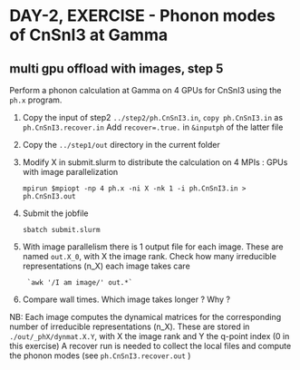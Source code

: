 # DAY-2, EXERCISE - Phonon modes of CnSnI3 at Gamma

## multi gpu offload with images, step 5 #
 
Perform a phonon calculation at Gamma on 4 GPUs for CnSnI3 using the `ph.x` program.

1. Copy the input of step2 `../step2/ph.CnSnI3.in`, `copy ph.CnSnI3.in` as `ph.CnSnI3.recover.in`
   Add `recover=.true.` in `&inputph` of the latter file

2. Copy the `../step1/out` directory in the current folder

3. Modify X in submit.slurm to distribute the calculation on 4 MPIs : GPUs with image parallelization

	`mpirun $mpiopt -np 4 ph.x -ni X -nk 1 -i ph.CnSnI3.in > ph.CnSnI3.out`
 
4. Submit the jobfile

	`sbatch submit.slurm`

5. With image parallelism there is 1 output file for each image. These are named `out.X_0`, with X the image rank. 
   Check how many irreducible representations (n_X) each image takes care

        `awk '/I am image/' out.*`

6. Compare wall times. Which image takes longer ? Why ?

NB: Each image computes the dynamical matrices for the corresponding number of irreducible representations (n_X).
    These are stored in `./out/_phX/dynmat.X.Y`, with X the image rank and Y the q-point index (0 in this exercise)
    A recover run is needed to collect the local files and compute the phonon modes (see `ph.CnSnI3.recover.out` )

